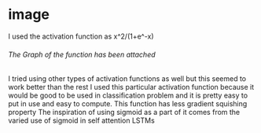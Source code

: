 # image
I used the activation function as x^2/(1+e^-x)
###### The Graph of the function has been attached
I tried using other types of activation functions as well but this seemed to work better than the rest
I used this particular activation function because it would be good to be used in classification problem and it is pretty easy to put in use and easy to compute.
This function has less gradient squishing property
The inspiration of using sigmoid as a part of it comes from the varied use of sigmoid in self attention LSTMs
